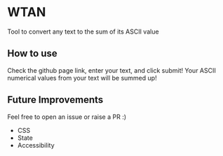 # WTAN
Tool to convert any text to the sum of its ASCII value

## How to use
Check the github page link, enter your text, and click submit! Your ASCII numerical values from your text will be summed up!

## Future Improvements 
Feel free to open an issue or raise a PR :) 
* CSS
* State
* Accessibility

